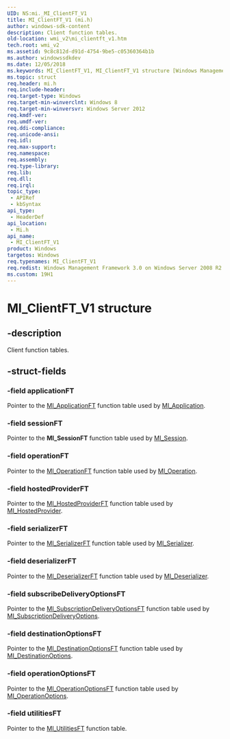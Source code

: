 ```yaml
---
UID: NS:mi._MI_ClientFT_V1
title: MI_ClientFT_V1 (mi.h)
author: windows-sdk-content
description: Client function tables.
old-location: wmi_v2\mi_clientft_v1.htm
tech.root: wmi_v2
ms.assetid: 9c8c812d-d91d-4754-9be5-c05360364b1b
ms.author: windowssdkdev
ms.date: 12/05/2018
ms.keywords: MI_ClientFT_V1, MI_ClientFT_V1 structure [Windows Management Infrastructure (MI)], mi/MI_ClientFT_V1, mi/mi_clientFT_V1, mi_clientFT_V1, mi_clientFT_V1 structure pointer [Windows Management Infrastructure (MI)], wmi._mi_clientft_v1, wmi_v2.mi_clientft_v1
ms.topic: struct
req.header: mi.h
req.include-header: 
req.target-type: Windows
req.target-min-winverclnt: Windows 8
req.target-min-winversvr: Windows Server 2012
req.kmdf-ver: 
req.umdf-ver: 
req.ddi-compliance: 
req.unicode-ansi: 
req.idl: 
req.max-support: 
req.namespace: 
req.assembly: 
req.type-library: 
req.lib: 
req.dll: 
req.irql: 
topic_type:
 - APIRef
 - kbSyntax
api_type:
 - HeaderDef
api_location:
 - Mi.h
api_name:
 - MI_ClientFT_V1
product: Windows
targetos: Windows
req.typenames: MI_ClientFT_V1
req.redist: Windows Management Framework 3.0 on Windows Server 2008 R2 with SP1,     Windows 7 with SP1, and Windows Server 2008 with SP2
ms.custom: 19H1
---
```


# MI_ClientFT_V1 structure


## -description


Client function tables.


## -struct-fields




### -field applicationFT

Pointer to the <a href="https://docs.microsoft.com/previous-versions/windows/desktop/api/mi/ns-mi-_mi_applicationft">MI_ApplicationFT</a> function table 
      used by <a href="https://docs.microsoft.com/previous-versions/windows/desktop/api/mi/ns-mi-_mi_application">MI_Application</a>.


### -field sessionFT

Pointer to the <b>MI_SessionFT</b> function table used by 
      <a href="https://docs.microsoft.com/previous-versions/windows/desktop/api/mi/ns-mi-_mi_session">MI_Session</a>.


### -field operationFT

Pointer to the <a href="https://docs.microsoft.com/previous-versions/windows/desktop/api/mi/ns-mi-_mi_operationft">MI_OperationFT</a> function table 
      used by <a href="https://docs.microsoft.com/previous-versions/windows/desktop/api/mi/ns-mi-_mi_operation">MI_Operation</a>.


### -field hostedProviderFT

Pointer to the <a href="https://docs.microsoft.com/previous-versions/windows/desktop/api/mi/ns-mi-_mi_hostedproviderft">MI_HostedProviderFT</a> function 
      table used by <a href="https://docs.microsoft.com/previous-versions/windows/desktop/api/mi/ns-mi-_mi_hostedprovider">MI_HostedProvider</a>.


### -field serializerFT

Pointer to the <a href="https://docs.microsoft.com/previous-versions/windows/desktop/api/mi/ns-mi-_mi_serializerft">MI_SerializerFT</a> function table 
      used by <a href="https://docs.microsoft.com/previous-versions/windows/desktop/api/mi/ns-mi-_mi_serializer">MI_Serializer</a>.


### -field deserializerFT

Pointer to the <a href="https://docs.microsoft.com/previous-versions/windows/desktop/api/mi/ns-mi-_mi_deserializerft">MI_DeserializerFT</a> function 
      table used by <a href="https://docs.microsoft.com/previous-versions/windows/desktop/api/mi/ns-mi-_mi_deserializer">MI_Deserializer</a>.


### -field subscribeDeliveryOptionsFT

Pointer to the 
      <a href="https://docs.microsoft.com/previous-versions/windows/desktop/api/mi/ns-mi-_mi_subscriptiondeliveryoptionsft">MI_SubscriptionDeliveryOptionsFT</a> 
      function table used by 
      <a href="https://docs.microsoft.com/previous-versions/windows/desktop/api/mi/ns-mi-_mi_subscriptiondeliveryoptions">MI_SubscriptionDeliveryOptions</a>.


### -field destinationOptionsFT

Pointer to the <a href="https://docs.microsoft.com/previous-versions/windows/desktop/api/mi/ns-mi-_mi_destinationoptionsft">MI_DestinationOptionsFT</a> 
      function table used by 
      <a href="https://docs.microsoft.com/previous-versions/windows/desktop/api/mi/ns-mi-_mi_destinationoptions">MI_DestinationOptions</a>.


### -field operationOptionsFT

Pointer to the <a href="https://docs.microsoft.com/previous-versions/windows/desktop/api/mi/ns-mi-_mi_operationoptionsft">MI_OperationOptionsFT</a> 
      function table used by 
      <a href="https://docs.microsoft.com/previous-versions/windows/desktop/api/mi/ns-mi-_mi_operationoptions">MI_OperationOptions</a>.


### -field utilitiesFT

Pointer to the <a href="https://docs.microsoft.com/previous-versions/windows/desktop/api/mi/ns-mi-_mi_utilitiesft">MI_UtilitiesFT</a> function 
      table.

